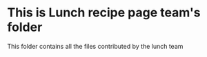 # This is Lunch recipe page team's folder

This folder contains all the files contributed by the lunch team
